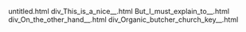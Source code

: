 untitled.html
div_This_is_a_nice__.html
But_I_must_explain_to__.html
div_On_the_other_hand__.html
div_Organic_butcher_church_key__.html
